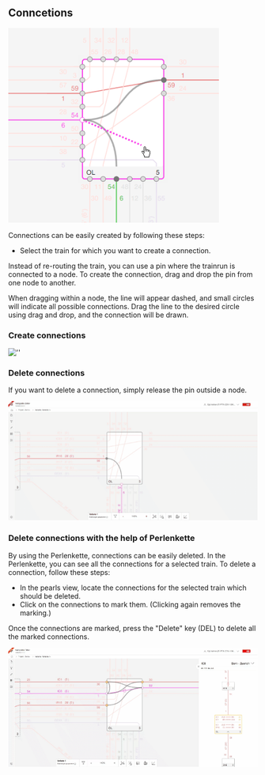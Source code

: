 ## Conncetions

![Editing_Connections](./images/Editing_Connections.png)

Connections can be easily created by following these steps:

- Select the train for which you want to create a connection.

Instead of re-routing the train, you can use a pin where the trainrun is connected to a node.
To create the connection, drag and drop the pin from one node to another.

When dragging within a node, the line will appear dashed, and small circles will indicate all
possible connections.
Drag the line to the desired circle using drag and drop, and the connection will be drawn.

### Create connections

![''](./animated_images/compressed/2024-1-25_DrawConnections.gif)

### Delete connections

If you want to delete a connection, simply release the pin outside a node.

![''](./animated_images/compressed/2024-1-25_DeleteConnections-001.gif)

### Delete connections with the help of Perlenkette

By using the Perlenkette, connections can be easily deleted. In the Perlenkette, you can see all the
connections
for a selected train. To delete a connection, follow these steps:

- In the pearls view, locate the connections for the selected train which should be deleted.
- Click on the connections to mark them. (Clicking again removes the marking.)

Once the connections are marked, press the "Delete" key (DEL) to delete all the marked connections.

![''](./animated_images/compressed/2024-1-25_DeleteConnections_Perlenkette_select_delete-002.gif)

